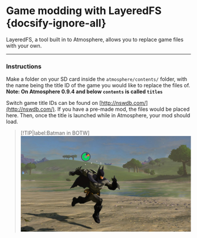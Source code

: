 # Game modding with LayeredFS {docsify-ignore-all}

LayeredFS, a tool built in to Atmosphere, allows you to replace game files with your own.

-----

### Instructions

Make a folder on your SD card inside the `atmosphere/contents/` folder, with the name being the title ID of the game you would like to replace the files of. **Note: On Atmosphere 0.9.4 and below `contents` is called `titles`**

Switch game title IDs can be found on [http://nswdb.com/](http://nswdb.com/). If you have a pre-made mod, the files would be placed here. Then, once the title is launched while in Atmosphere, your mod should load.
    
> [!TIP|label:Batman in BOTW]
> ![ExampleSwitchTheme](../extras/img/game_modding.jpg)
